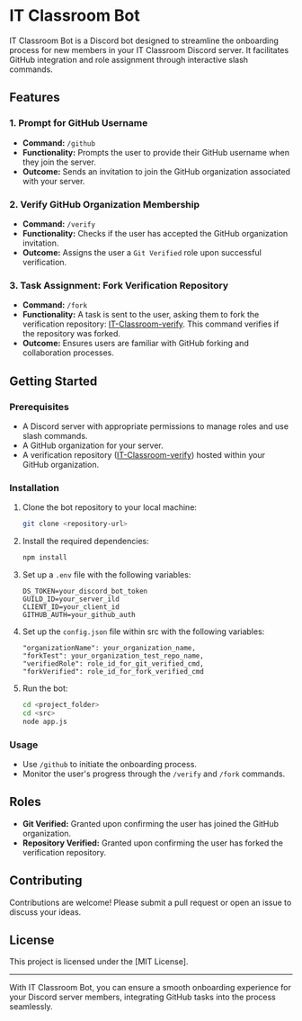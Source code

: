 # IT Classroom Bot

IT Classroom Bot is a Discord bot designed to streamline the onboarding process for new members in your IT Classroom Discord server. It facilitates GitHub integration and role assignment through interactive slash commands.

## Features

### 1. **Prompt for GitHub Username**

- **Command:** `/github`
- **Functionality:** Prompts the user to provide their GitHub username when they join the server.
- **Outcome:** Sends an invitation to join the GitHub organization associated with your server.

### 2. **Verify GitHub Organization Membership**

- **Command:** `/verify`
- **Functionality:** Checks if the user has accepted the GitHub organization invitation.
- **Outcome:** Assigns the user a `Git Verified` role upon successful verification.

### 3. **Task Assignment: Fork Verification Repository**

- **Command:** `/fork`
- **Functionality:** A task is sent to the user, asking them to fork the verification repository: [IT-Classroom-verify](https://github.com/DS-IT-Classroom/IT-Classroom-verify). This command verifies if the repository was forked.
- **Outcome:** Ensures users are familiar with GitHub forking and collaboration processes.

## Getting Started

### Prerequisites

- A Discord server with appropriate permissions to manage roles and use slash commands.
- A GitHub organization for your server.
- A verification repository ([IT-Classroom-verify](https://github.com/DS-IT-Classroom/IT-Classroom-verify)) hosted within your GitHub organization.

### Installation

1. Clone the bot repository to your local machine:
   ```bash
   git clone <repository-url>
   ```
2. Install the required dependencies:
   ```bash
   npm install
   ```
3. Set up a `.env` file with the following variables:
   ```env
   DS_TOKEN=your_discord_bot_token
   GUILD_ID=your_server_ild
   CLIENT_ID=your_client_id
   GITHUB_AUTH=your_github_auth
   ```
4. Set up the `config.json` file within src with the following variables:
   ```env
   "organizationName": your_organization_name,
   "forkTest": your_organization_test_repo_name,
   "verifiedRole": role_id_for_git_verified_cmd,
   "forkVerified": role_id_for_fork_verified_cmd
   ```
4. Run the bot:
   ```bash
   cd <project_folder>
   cd <src>
   node app.js
   ```

### Usage

- Use `/github` to initiate the onboarding process.
- Monitor the user's progress through the `/verify` and `/fork` commands.

## Roles

- **Git Verified:** Granted upon confirming the user has joined the GitHub organization.
- **Repository Verified:** Granted upon confirming the user has forked the verification repository.

## Contributing

Contributions are welcome! Please submit a pull request or open an issue to discuss your ideas.

## License

This project is licensed under the [MIT License].

---

With IT Classroom Bot, you can ensure a smooth onboarding experience for your Discord server members, integrating GitHub tasks into the process seamlessly.

